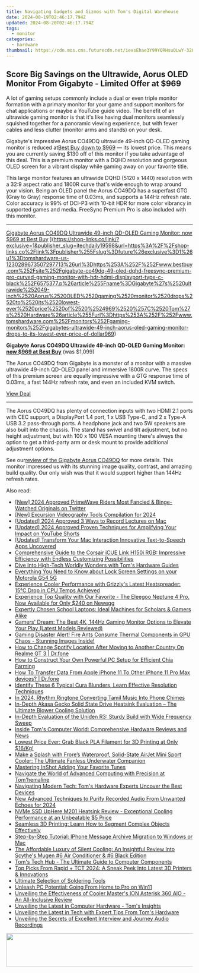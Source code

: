 ```yaml
---
title: Navigating Gadgets and Gizmos with Tom's Digital Warehouse
date: 2024-08-19T02:46:17.794Z
updated: 2024-08-20T02:46:17.794Z
tags:
  - monitor
categories:
  - hardware
thumbnail: https://cdn.mos.cms.futurecdn.net/iexsEhae3Y99YQRHsuQLwY-320-80.jpg
---
```


## Score Big Savings on the Ultrawide, Aorus OLED Monitor From Gigabyte - Limited Offer at $969

A lot of gaming setups commonly include a dual or even triple monitor formation with a primary monitor for your game and support monitors for chat applications or maybe a YouTube guide video. The benefit of an ultrawide gaming monitor is that it's like having dual monitors seamlessly squished together for a panoramic viewing experience, but with fewer cables and less clutter (monitor arms and stands) on your desk.

 Gigabyte's impressive Aorus CO49DQ ultrawide 49-inch QD-OLED gaming monitor is reduced at[Best Buy down to $969](https://shop-links.co/link/?exclusive=1&publisher_slug=itechdaily19598&url=https%3A%2F%2Fshop-links.co%2Flink%3Fpublisher%255Fslug%3Dfuture%26exclusive%3D1%26u1%3Dtomshardware-us-7276830968368910292%26url%3Dhttps%253A%252F%252Fwww.bestbuy.com%252Fsite%252Fgigabyte-co49dq-49-oled-dqhd-freesync-premium-pro-curved-gaming-monitor-with-hdr-hdmi-displayport-type-c-black%252F6575377.p%26article%255Fname%3DGigabyte%27s%2520ultrawide%252049-inch%2520Aorus%2520OLED%2520gaming%2520monitor%2520drops%2520to%2520its%2520lowest-ever%2520price%2520of%2520%2524969%2520%257C%2520Tom%27s%2520Hardware%26article%255Furl%3Dhttps%253A%252F%252Fwww.tomshardware.com%252Fmonitors%252Fgaming-monitors%252Fgigabytes-ultrawide-49-inch-aorus-oled-gaming-monitor-drops-to-its-lowest-ever-price-of-dollar969) — its lowest price. This means you are currently saving $130 off of this monitor if you take advantage of this deal. This is a premium monitor with a DQHD resolution and gorgeous OLED screen for a vibrant display while gaming away on your favorite title.

 This large monitor features an ultrawide DQHD (5120 x 1440) resolution with a 32:9 aspect ratio and 1800R curve that's wide enough to wrap around your vision. Being an OLED panel the Aorus CO49DQ has a superfast GTG (Gray to Gray) response time of 0.03ms, and supports a 144Hz refresh rate. Color accuracy is 99% of DCI-P3 with 10-bit HDR for more color vibrancy in supported games and media. FreeSync Premium Pro is also included with this monitor.

---

[Gigabyte Aorus CO49DQ Ultrawide 49-inch QD-OLED Gaming Monitor: now $969 at Best Buy](https://cdn.mos.cms.futurecdn.net/fzhktNoFeH7L6imVcMRW2H-200-100.png "Gigabyte Aorus CO49DQ Ultrawide 49-inch QD-OLED Gaming Monitor: now $969 at Best Buy") ](https://shop-links.co/link/?exclusive=1&publisher_slug=itechdaily19598&url=https%3A%2F%2Fshop-links.co%2Flink%3Fpublisher%255Fslug%3Dfuture%26exclusive%3D1%26u1%3Dtomshardware-us-1230289673507297713%26url%3Dhttps%253A%252F%252Fwww.bestbuy.com%252Fsite%252Fgigabyte-co49dq-49-oled-dqhd-freesync-premium-pro-curved-gaming-monitor-with-hdr-hdmi-displayport-type-c-black%252F6575377.p%26article%255Fname%3DGigabyte%27s%2520ultrawide%252049-inch%2520Aorus%2520OLED%2520gaming%2520monitor%2520drops%2520to%2520its%2520lowest-ever%2520price%2520of%2520%2524969%2520%257C%2520Tom%27s%2520Hardware%26article%255Furl%3Dhttps%253A%252F%252Fwww.tomshardware.com%252Fmonitors%252Fgaming-monitors%252Fgigabytes-ultrawide-49-inch-aorus-oled-gaming-monitor-drops-to-its-lowest-ever-price-of-dollar969)

 **Gigabyte Aorus CO49DQ Ultrawide 49-inch QD-OLED Gaming Monitor:** [**now $969 at Best Buy**](https://shop-links.co/link/?exclusive=1&publisher_slug=itechdaily19598&url=https%3A%2F%2Fshop-links.co%2Flink%3Fpublisher%255Fslug%3Dfuture%26exclusive%3D1%26u1%3Dtomshardware-us-8427684413268981973%26url%3Dhttps%253A%252F%252Fwww.bestbuy.com%252Fsite%252Fgigabyte-co49dq-49-oled-dqhd-freesync-premium-pro-curved-gaming-monitor-with-hdr-hdmi-displayport-type-c-black%252F6575377.p%26article%255Fname%3DGigabyte%27s%2520ultrawide%252049-inch%2520Aorus%2520OLED%2520gaming%2520monitor%2520drops%2520to%2520its%2520lowest-ever%2520price%2520of%2520%2524969%2520%257C%2520Tom%27s%2520Hardware%26article%255Furl%3Dhttps%253A%252F%252Fwww.tomshardware.com%252Fmonitors%252Fgaming-monitors%252Fgigabytes-ultrawide-49-inch-aorus-oled-gaming-monitor-drops-to-its-lowest-ever-price-of-dollar969) (was $1,099)  
  
 The Aorus CO49DQ from Gigabyte is a monster of a monitor with a massive ultrawide 49-inch QD-OLED panel and immersive 1800R curve. The specs of this premium screen are equally impressive with a GTG response time of 0.03ms, a fast 144Hz refresh rate, and even an included KVM switch.

[View Deal](https://shop-links.co/link/?exclusive=1&publisher_slug=itechdaily19598&url=https%3A%2F%2Fshop-links.co%2Flink%3Fpublisher%255Fslug%3Dfuture%26exclusive%3D1%26u1%3Dtomshardware-us-1230289673507297713%26url%3Dhttps%253A%252F%252Fwww.bestbuy.com%252Fsite%252Fgigabyte-co49dq-49-oled-dqhd-freesync-premium-pro-curved-gaming-monitor-with-hdr-hdmi-displayport-type-c-black%252F6575377.p%26article%255Fname%3DGigabyte%27s%2520ultrawide%252049-inch%2520Aorus%2520OLED%2520gaming%2520monitor%2520drops%2520to%2520its%2520lowest-ever%2520price%2520of%2520%2524969%2520%257C%2520Tom%27s%2520Hardware%26article%255Furl%3Dhttps%253A%252F%252Fwww.tomshardware.com%252Fmonitors%252Fgaming-monitors%252Fgigabytes-ultrawide-49-inch-aorus-oled-gaming-monitor-drops-to-its-lowest-ever-price-of-dollar969)

---

 The Aorus CO49DQ has plenty of connection inputs with two HDMI 2.1 ports with CEC support, a DisplayPort 1.4 port, 1 x USB Type-C, and 2 x Type-A USB 3.2 pass-through ports. A headphone jack and two 5W speakers are also built into the chassis. The stand has swivel and tilt adjustment, but no height adjustment, but with 100 x 100 VESA mounting there's always the option to get a third-party arm or desk mount to provide additional adjustment options.

 See our[review of the Gigabyte Aorus CO49DQ](https://tools.techidaily.com) for more details. This monitor impressed us with its stunning image quality, contrast, and amazing build quality. Our only wish was that it would support higher than 144Hz refresh rates.

<ins class="adsbygoogle"
     style="display:block"
     data-ad-format="autorelaxed"
     data-ad-client="ca-pub-7571918770474297"
     data-ad-slot="1223367746"></ins>



<ins class="adsbygoogle"
     style="display:block"
     data-ad-client="ca-pub-7571918770474297"
     data-ad-slot="8358498916"
     data-ad-format="auto"
     data-full-width-responsive="true"></ins>

<span class="atpl-alsoreadstyle">Also read:</span>
<div><ul>
<li><a href="https://twitter-videos.techidaily.com/new-2024-approved-primewave-riders-most-fancied-and-binge-watched-originals-on-twitter/"><u>[New] 2024 Approved  PrimeWave Riders  Most Fancied & Binge-Watched Originals on Twitter</u></a></li>
<li><a href="https://fox-cloud.techidaily.com/new-excursion-videography-tools-compilation-for-2024/"><u>[New] Excursion Videography Tools Compilation for 2024</u></a></li>
<li><a href="https://screen-activity-recording.techidaily.com/updated-2024-approved-3-ways-to-record-lectures-on-mac/"><u>[Updated] 2024 Approved  3 Ways to Record Lectures on Mac</u></a></li>
<li><a href="https://youtube-blog.techidaily.com/ed-2024-approved-proven-techniques-for-amplifying-your-impact-on-youtube-shorts/"><u>[Updated] 2024 Approved  Proven Techniques for Amplifying Your Impact on YouTube Shorts</u></a></li>
<li><a href="https://some-approaches.techidaily.com/updated-transform-your-mac-interaction-innovative-text-to-speech-apps-uncovered/"><u>[Updated] Transform Your Mac Interaction  Innovative Text-to-Speech Apps Uncovered</u></a></li>
<li><a href="https://hardware-tips.techidaily.com/comprehensive-guide-to-the-corsair-icue-link-h150i-rgb-impressive-efficiency-with-endless-customizing-possibilities/"><u>Comprehensive Guide to the Corsair iCUE Link H150i RGB: Impressive Efficiency with Endless Customizing Possibilities</u></a></li>
<li><a href="https://hardware-tips.techidaily.com/dive-into-high-tech-worldly-wonders-with-toms-hardware-guides/"><u>Dive Into High-Tech Worldly Wonders with Tom's Hardware Guides</u></a></li>
<li><a href="https://android-unlock.techidaily.com/everything-you-need-to-know-about-lock-screen-settings-on-your-motorola-g54-5g-by-drfone-android/"><u>Everything You Need to Know about Lock Screen Settings on your Motorola G54 5G</u></a></li>
<li><a href="https://hardware-tips.techidaily.com/1723175689177-experience-cooler-performance-with-grizzlys-latest-heatspreader-15c-drop-in-cpu-temps-achieved/"><u>Experience Cooler Performance with Grizzly's Latest Heatspreader: 15°C Drop in CPU Temps Achieved</u></a></li>
<li><a href="https://hardware-tips.techidaily.com/1723125152512-experience-top-quality-with-our-favorite-the-eleegoo-neptune-4-pro-now-available-for-only-240-on-newegg/"><u>Experience Top Quality with Our Favorite - The Eleegoo Neptune 4 Pro, Now Available for Only $240 on Newegg</u></a></li>
<li><a href="https://hardware-tips.techidaily.com/expertly-chosen-school-laptops-ideal-machines-for-scholars-and-gamers-alike/"><u>Expertly Chosen School Laptops: Ideal Machines for Scholars & Gamers Alike</u></a></li>
<li><a href="https://hardware-tips.techidaily.com/gamers-dream-the-best-4k-144hz-gaming-monitor-options-to-elevate-your-play-latest-models-reviewed/"><u>Gamers' Dream: The Best 4K, 144Hz Gaming Monitor Options to Elevate Your Play (Latest Models Reviewed)</u></a></li>
<li><a href="https://hardware-tips.techidaily.com/gaming-disaster-alert-fire-ants-consume-thermal-components-in-gpu-chaos-stunning-images-inside/"><u>Gaming Disaster Alert! Fire Ants Consume Thermal Components in GPU Chaos - Stunning Images Inside!</u></a></li>
<li><a href="https://fake-location.techidaily.com/how-to-change-spotify-location-after-moving-to-another-country-on-realme-gt-3-drfone-by-drfone-virtual-android/"><u>How to Change Spotify Location After Moving to Another Country On Realme GT 3 | Dr.fone</u></a></li>
<li><a href="https://hardware-tips.techidaily.com/how-to-construct-your-own-powerful-pc-setup-for-efficient-chia-farming/"><u>How to Construct Your Own Powerful PC Setup for Efficient Chia Farming</u></a></li>
<li><a href="https://techidaily.com/how-to-transfer-data-from-apple-iphone-11-to-other-iphone-11-pro-max-devices-drfone-by-drfone-transfer-data-from-ios-transfer-data-from-ios/"><u>How To Transfer Data From Apple iPhone 11 To Other iPhone 11 Pro Max devices? | Dr.fone</u></a></li>
<li><a href="https://hardware-tips.techidaily.com/identify-these-6-typical-cura-blunders-learn-effective-resolution-techniques/"><u>Identify These 6 Typical Cura Blunders, Learn Effective Resolution Techniques</u></a></li>
<li><a href="https://extra-support.techidaily.com/in-2024-rhythm-ringtone-converting-tamil-music-into-phone-chimes/"><u>In 2024, Rhythm Ringtone  Converting Tamil Music Into Phone Chimes</u></a></li>
<li><a href="https://hardware-tips.techidaily.com/in-depth-akasa-gecko-solid-state-drive-heatsink-evaluation-the-ultimate-blower-cooling-solution/"><u>In-Depth Akasa Gecko Solid State Drive Heatsink Evaluation – The Ultimate Blower Cooling Solution</u></a></li>
<li><a href="https://extra-approaches.techidaily.com/in-depth-evaluation-of-the-uniden-r3-sturdy-build-with-wide-frequency-sweep/"><u>In-Depth Evaluation of the Uniden R3: Sturdy Build with Wide Frequency Sweep</u></a></li>
<li><a href="https://hardware-tips.techidaily.com/inside-toms-computer-world-comprehensive-hardware-reviews-and-news/"><u>Inside Tom's Computer World: Comprehensive Hardware Reviews and News</u></a></li>
<li><a href="https://hardware-tips.techidaily.com/lowest-price-ever-grab-black-pla-filament-for-3d-printing-at-only-16kg/"><u>Lowest Price Ever: Grab Black PLA Filament for 3D Printing at Only $16/Kg!</u></a></li>
<li><a href="https://hardware-tips.techidaily.com/make-a-splash-with-frores-waterproof-solid-state-airjet-mini-sport-cooler-the-ultimate-fanless-underwater-companion/"><u>Make a Splash with Frore’s Waterproof, Solid-State AirJet Mini Sport Cooler: The Ultimate Fanless Underwater Companion</u></a></li>
<li><a href="https://extra-tips.techidaily.com/mastering-inshot-adding-your-favorite-tunes/"><u>Mastering InShot  Adding Your Favorite Tunes</u></a></li>
<li><a href="https://hardware-tips.techidaily.com/navigate-the-world-of-advanced-computing-with-precision-at-tomhemaline/"><u>Navigate the World of Advanced Computing with Precision at Tom'hemaline</u></a></li>
<li><a href="https://hardware-tips.techidaily.com/navigating-modern-tech-toms-hardware-experts-uncover-the-best-devices/"><u>Navigating Modern Tech: Tom's Hardware Experts Uncover the Best Devices</u></a></li>
<li><a href="https://audio-editing.techidaily.com/new-advanced-techniques-to-purify-recorded-audio-from-unwanted-echoes-for-2024/"><u>New Advanced Techniques to Purify Recorded Audio From Unwanted Echoes for 2024</u></a></li>
<li><a href="https://hardware-tips.techidaily.com/nvme-ssd-uphere-m201-heatsink-review-exceptional-cooling-performance-at-an-unbeatable-5-price/"><u>NVMe SSD UpHere M201 Heatsink Review - Exceptional Cooling Performance at an Unbeatable $5 Price</u></a></li>
<li><a href="https://hardware-tips.techidaily.com/seamless-3d-printing-learn-how-to-segment-complex-objects-effectively/"><u>Seamless 3D Printing: Learn How to Segment Complex Objects Effectively</u></a></li>
<li><a href="https://os-tips.techidaily.com/step-by-step-tutorial-iphone-message-archive-migration-to-windows-or-mac/"><u>Step-by-Step Tutorial: IPhone Message Archive Migration to Windows or Mac</u></a></li>
<li><a href="https://hardware-tips.techidaily.com/the-affordable-luxury-of-silent-cooling-an-insightful-review-into-scythes-mugen-6-air-conditioner-and-6-black-edition/"><u>The Affordable Luxury of Silent Cooling: An Insightful Review Into Scythe's Mugen #6 Air Conditioner & #6 Black Edition</u></a></li>
<li><a href="https://hardware-tips.techidaily.com/toms-tech-hub-the-ultimate-guide-to-computer-components/"><u>Tom's Tech Hub - The Ultimate Guide to Computer Components</u></a></li>
<li><a href="https://hardware-tips.techidaily.com/top-picks-from-rapid-plus-tct-2024-a-sneak-peek-into-latest-3d-printers-and-innovations/"><u>Top Picks From Rapid + TCT 2024: A Sneak Peek Into Latest 3D Printers & Innovations</u></a></li>
<li><a href="https://hardware-tips.techidaily.com/ultimate-selection-of-soldering-tools/"><u>Ultimate Selection of Soldering Tools</u></a></li>
<li><a href="https://buynow-help.techidaily.com/unleash-pc-potential-going-from-home-to-pro-on-win11/"><u>Unleash PC Potential: Going From Home to Pro on Win11</u></a></li>
<li><a href="https://hardware-tips.techidaily.com/unveiling-the-effectiveness-of-cooler-masters-ion-asterisk-360-aio-an-all-inclusive-review/"><u>Unveiling the Effectiveness of Cooler Master's ION Asterisk 360 AIO - An All-Inclusive Review</u></a></li>
<li><a href="https://hardware-tips.techidaily.com/unveiling-the-latest-in-computer-hardware-toms-insights/"><u>Unveiling the Latest in Computer Hardware - Tom's Insights</u></a></li>
<li><a href="https://hardware-tips.techidaily.com/unveiling-the-latest-in-tech-with-expert-tips-from-toms-hardware/"><u>Unveiling the Latest in Tech with Expert Tips From Tom's Hardware</u></a></li>
<li><a href="https://extra-information.techidaily.com/unveiling-the-secrets-of-excellent-interview-and-journey-audio-recordings/"><u>Unveiling the Secrets of Excellent Interview and Journey Audio Recordings</u></a></li>
</ul></div>

<!-- affiliate ads begin -->
<a href="https://vapordna.pxf.io/c/5597632/1494880/17238" target="_top" id="1494880"><img src="//a.impactradius-go.com/display-ad/17238-1494880" border="0" alt="" width="728" height="90"/></a><img height="0" width="0" src="https://imp.pxf.io/i/5597632/1494880/17238" style="position:absolute;visibility:hidden;" border="0" />
<!-- affiliate ads end -->
